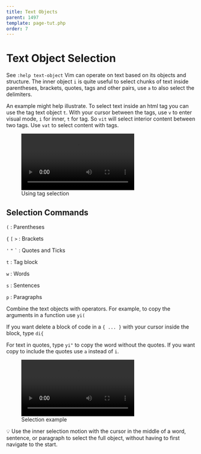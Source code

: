 ```yaml
---
title: Text Objects
parent: 1497
template: page-tut.php
order: 7
---
```


# Text Object Selection

<span class="sidenote">See `:help text-object`</span> Vim can operate on text based on its objects and structure. The inner object `i` is quite useful to select chunks of text inside parentheses, brackets, quotes, tags and other pairs, use `a` to also select the delimiters.

An example might help illustrate. To select text inside an html tag you can use the tag text object `t`. With your cursor between the tags, use `v` to enter visual mode, `i` for inner, `t` for tag. So `vit` will select interior content between two tags. Use `vat` to select content with tags.

<figure class="wp-block-video"><video controls src="https://mkaz.blog/wp-content/uploads/2019/05/vim-tag-select.mp4"></video> <figcaption> Using tag selection </figcaption> </figure> 

## Selection Commands

`(`
: Parentheses

`{`  `[`  `>`
: Brackets

`'`  `"`  <code>`</code>
: Quotes and Ticks

`t`
: Tag block

`w`
: Words

`s`
: Sentences

`p`
: Paragraphs


Combine the text objects with operators. For example, to copy the arguments in a function use `yi(`

If you want delete a block of code in a `{ ... }` with your cursor inside the block, type `di{`

For text in quotes, type `yi"` to copy the word without the quotes. If you want copy to include the quotes use `a` instead of `i`.

<figure class="wp-block-video"><video controls src="https://mkaz.blog/wp-content/uploads/2019/03/vim-selection.mp4"></video><figcaption>Selection example</figcaption></figure>

<span class="tip">💡</span> Use the inner selection motion with the cursor in the middle of a word, sentence, or paragraph to select the full object, without having to first navigate to the start.

